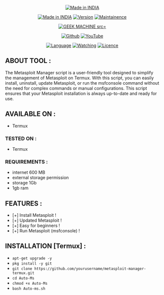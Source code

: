 <p align="center">
<a href="#"><img title="Made in INDIA" src="https://img.shields.io/badge/MADE%20IN-INDIA-SCRIPT?colorA=%23ff8100&colorB=%23017e40&colorC=%23ff0000&style=for-the-badge"></a>
</p>
<p align="center">
<a href="#"><img title="Made in INDIA" src="https://img.shields.io/badge/Tool-Mwiz-green.svg"></a>
<a href="#"><img title="Version" src="https://img.shields.io/badge/Version-1.3-green.svg?style=flat-square"></a>
<a href="#"><img title="Maintainence" src="https://img.shields.io/badge/Maintained%3F-yes-green.svg"></a>
</p>
<p align="center"><a href="https://YouTube.com/"><img title="GEEK MACHINE src="https://user-images.githubusercontent.com/49580304/117566254-31801e00-b0d3-11eb-860d-5601b1adccb8.jpg"></a>
</p>

</p>
<p align="center">
<a href="https://github.com/GEEKMACHIN3"><img title="Github" src="https://img.shields.io/badge/GEEKMACHIN3-brightgreen?style=for-the-badge&logo=github"></a>
<a href="#"><img title="YouTube" src="https://img.shields.io/badge/GEEK-MACHINE MACHINE-red?style=for-the-badge&logo=Youtube"></a>
</p>
<p align="center">
<a href="https://github.com/GEEKMACHIN3"><img title="Language" src="https://img.shields.io/badge/Made%20with-Bash-1f425f.svg?v=103"></a>
<a href="https://github.com/GEEKMACHIN3"><img title="Watching" src="https://img.shields.io/github/watchers/noob-hackers/m-wiz?label=Watchers&color=blue&style=flat-square"></a>
<a href="https://github.com/GEEKMACHIN3"><img title="Licence" src="https://img.shields.io/badge/License-MIT-blue.svg"></a>
</p>

## ABOUT TOOL :

The Metasploit Manager script is a user-friendly tool designed to simplify the management of Metasploit on Termux. With this script, you can easily install, uninstall, update Metasploit, or run the msfconsole command without the need for complex commands or manual configurations. This script ensures that your Metasploit installation is always up-to-date and ready for use.

## AVAILABLE ON :

* Termux

### TESTED ON :

* Termux

### REQUIREMENTS :
* internet 600 MB
* external storage permission
* storage 1Gb
* 1gb ram

## FEATURES :
* [+] Install Metasploit !
* [+] Updated Metasploit !
* [+] Easy for beginners !
* [+] Run Metasploit (msfconsole) !

## INSTALLATION [Termux] :

* `apt-get upgrade -y`
* `pkg install -y git`
* `git clone https://github.com/yourusername/metasploit-manager-termux.git`
* `cd Auto-Ms`
* `chmod +x Auto-Ms`
* `bash Auto-ms.sh`
```
